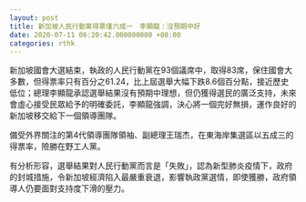```yaml
---
layout: post
title: 新加坡人民行動黨得票僅六成一　李顯龍：沒預期中好
date: 2020-07-11 06:20:42.000000000 +08:00
categories: rthk
---
```


新加坡國會大選結束，執政的人民行動黨在93個議席中，取得83席，保住國會大多數，但得票率只有百分之61.24，比上屆選舉大幅下跌8.6個百分點，接近歷史低位；總理李顯龍承認選舉結果沒有預期中理想，但仍獲得選民的廣泛支持，未來會虛心接受民眾給予的明確委託，李顯龍強調，決心將一個完好無損，運作良好的新加坡移交給下一個領導團隊。

備受外界關注的第4代領導團隊領袖、副總理王瑞杰，在東海岸集選區以五成三的得票率，險勝在野工人黨。

有分析形容，選舉結果對人民行動黨而言是「失敗」，認為新型肺炎疫情下，政府的封城措施，令新加坡經濟陷入最嚴重衰退，影響執政黨選情，即使獲勝，政府領導人仍要面對支持度下滑的壓力。
